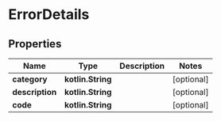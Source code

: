 
# ErrorDetails

## Properties
Name | Type | Description | Notes
------------ | ------------- | ------------- | -------------
**category** | **kotlin.String** |  |  [optional]
**description** | **kotlin.String** |  |  [optional]
**code** | **kotlin.String** |  |  [optional]



